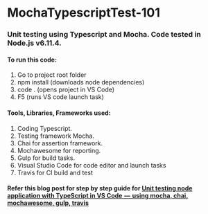 # MochaTypescriptTest-101
### Unit testing using Typescript and Mocha. Code tested in Node.js v6.11.4. 
#### To run this code:
1. Go to project root folder
2. npm install (downloads node dependencies)
3. code . (opens project in VS Code)
4. F5 (runs VS code launch task) 

#### Tools, Libraries, Frameworks used:
1. Coding Typescript.
2. Testing framework Mocha.
3. Chai for assertion framework.
4. Mochawesome for reporting.
5. Gulp for build tasks.
6. Visual Studio Code for code editor and launch tasks
7. Travis for CI build and test

#### Refer this blog post for step by step guide for [Unit testing node application with TypeScript in VS Code  —  using mocha, chai, mochawesome, gulp, travis](https://blogs.msdn.microsoft.com/nilayshah/2018/01/07/unit-testing-node-application-with-typescript-in-vs-code-%E2%80%8A-%E2%80%8A-using-mocha-chai-mochawesome-gulp-travis/)
